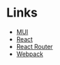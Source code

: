 # Links

* [MUI](https://mui.com/components/)
* [React](https://react.dev/reference/react)
* [React Router](https://reactrouter.com/en/main)
* [Webpack](https://webpack.js.org/concepts/)

